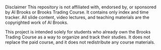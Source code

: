 Disclaimer
This repository is not affiliated with, endorsed by, or sponsored by Al Brooks or Brooks Trading Course.
It contains only index and time tracker.
All slide content, video lectures, and teaching materials are the copyrighted work of Al Brooks.

This project is intended solely for students who already own the Brooks Trading Course as a way to organize and track their studies.
It does not replace the paid course, and it does not redistribute any course materials.
